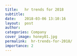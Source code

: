```yaml
---
title:   hr trends for 2018
subtitle:
date:    2018-03-06 13:10:16
layout:  post
author:  
categories: Company
cover_image: honey01.jpg
permalink:  hr-trends-for-2018/
importance: 2
---
```

